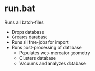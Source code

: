 # run.bat

Runs all batch-files

* Drops database
* Creates database
* Runs all fme-jobs for import
* Runs post-processing of database
  * Populates web-mercator geometry
  * Clusters database
  * Vacuums and analyzes database